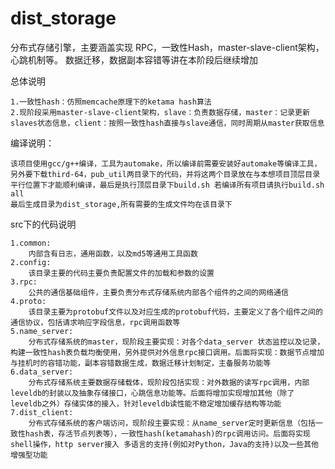 # dist_storage
分布式存储引擎，主要涵盖实现 RPC，一致性Hash，master-slave-client架构，心跳机制等。 数据迁移，数据副本容错等讲在本阶段后继续增加

总体说明

    1.一致性hash：仿照memcache原理下的ketama hash算法
    2.现阶段采用master-slave-client架构，slave：负责数据存储，master：记录更新slaves状态信息，client：按照一致性hash直接与slave通信，同时周期从master获取信息

编译说明：

    该项目使用gcc/g++编译，工具为automake，所以编译前需要安装好automake等编译工具，另外要下载third-64，pub_util两目录下的代码，并将这两个目录放在与本想项目顶层目录平行位置下才能顺利编译，最后是执行顶层目录下build.sh 若编译所有项目请执行build.sh all
    最后生成目录为dist_storage,所有需要的生成文件均在该目录下

src下的代码说明

    1.common:
        内部含有日志，通用函数，以及md5等通用工具函数
    2.config:
        该目录主要的代码主要负责配置文件的加载和参数的设置
    3.rpc:
        公共的通信基础组件，主要负责分布式存储系统内部各个组件的之间的网络通信
    4.proto:
        该目录主要为protobuf文件以及对应生成的protobuf代码，主要定义了各个组件之间的通信协议，包括请求响应字段信息，rpc调用函数等
    5.name_server:
        分布式存储系统的master，现阶段主要实现：对各个data_server 状态监控以及记录，构建一致性hash表负载均衡使用，另外提供对外信息rpc接口调用。后面将实现：数据节点增加与挂机时的容错功能，副本容错数据生成，数据迁移计划制定，主备服务功能等
    6.data_server:
        分布式存储系统主要数据存储载体，现阶段包括实现：对外数据的读写rpc调用，内部leveldb的封装以及抽象存储接口，心跳信息功能等。后面将增加实现增加其他（除了leveldb之外）存储实体的接入，针对leveldb读性能不稳定增加缓存结构等功能
    7.dist_client:
        分布式存储系统的客户端访问，现阶段主要实现：从name_server定时更新信息（包括一致性hash表，存活节点列表等），一致性hash(ketamahash)的rpc调用访问。后面将实现shell操作，http server接入 多语言的支持(例如对Python，Java的支持)以及一些其他增强型功能
  
